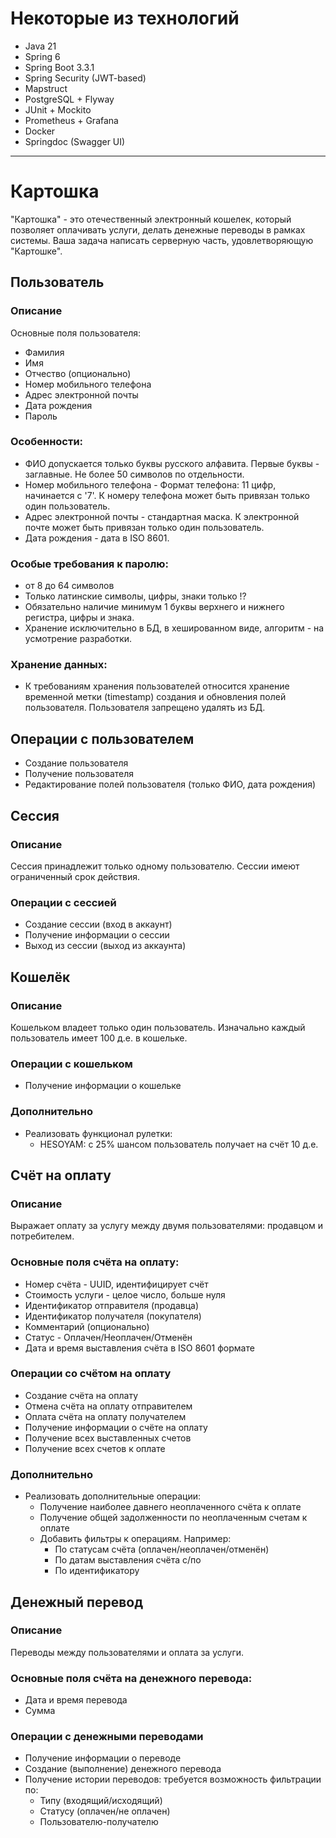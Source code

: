 # Некоторые из технологий
- Java 21
- Spring 6
- Spring Boot 3.3.1
- Spring Security (JWT-based)
- Mapstruct
- PostgreSQL + Flyway
- JUnit + Mockito
- Prometheus + Grafana
- Docker
- Springdoc (Swagger UI)

---
# Картошка

"Картошка" - это отечественный электронный кошелек, который позволяет оплачивать услуги, делать денежные переводы в рамках системы. Ваша задача написать серверную часть, удовлетворяющую "Картошке".

## Пользователь

### Описание

Основные поля пользователя:
- Фамилия
- Имя
- Отчество (опционально)
- Номер мобильного телефона
- Адрес электронной почты
- Дата рождения
- Пароль

### Особенности:
- ФИО допускается только буквы русского алфавита. Первые буквы - заглавные. Не более 50 символов по отдельности.
- Номер мобильного телефона - Формат телефона: 11 цифр, начинается с '7'. К номеру телефона может быть привязан только один пользователь.
- Адрес электронной почты - стандартная маска. К электронной почте может быть привязан только один пользователь.
- Дата рождения - дата в ISO 8601.

### Особые требования к паролю:
- от 8 до 64 символов
- Только латинские символы, цифры, знаки только !?
- Обязательно наличие минимум 1 буквы верхнего и нижнего регистра, цифры и знака.
- Хранение исключительно в БД, в хешированном виде, алгоритм - на усмотрение разработки.

### Хранение данных:
- К требованиям хранения пользователей относится хранение временной метки (timestamp) создания и обновления полей пользователя. Пользователя запрещено удалять из БД.

## Операции с пользователем

- Создание пользователя
- Получение пользователя
- Редактирование полей пользователя (только ФИО, дата рождения)

## Сессия

### Описание

Сессия принадлежит только одному пользователю. Сессии имеют ограниченный срок действия.

### Операции с сессией

- Создание сессии (вход в аккаунт)
- Получение информации о сессии
- Выход из сессии (выход из аккаунта)

## Кошелёк

### Описание

Кошельком владеет только один пользователь. Изначально каждый пользователь имеет 100 д.е. в кошельке.

### Операции с кошельком

- Получение информации о кошельке

### Дополнительно

- Реализовать функционал рулетки:
    - HESOYAM: с 25% шансом пользователь получает на счёт 10 д.е.

## Счёт на оплату

### Описание

Выражает оплату за услугу между двумя пользователями: продавцом и потребителем.

### Основные поля счёта на оплату:

- Номер счёта - UUID, идентифицирует счёт
- Стоимость услуги - целое число, больше нуля
- Идентификатор отправителя (продавца)
- Идентификатор получателя (покупателя)
- Комментарий (опционально)
- Статус - Оплачен/Неоплачен/Отменён
- Дата и время выставления счёта в ISO 8601 формате

### Операции со счётом на оплату

- Создание счёта на оплату
- Отмена счёта на оплату отправителем
- Оплата счёта на оплату получателем
- Получение информации о счёте на оплату
- Получение всех выставленных счетов
- Получение всех счетов к оплате

### Дополнительно

- Реализовать дополнительные операции:
    - Получение наиболее давнего неоплаченного счёта к оплате
    - Получение общей задолженности по неоплаченным счетам к оплате
    - Добавить фильтры к операциям. Например:
        - По статусам счёта (оплачен/неоплачен/отменён)
        - По датам выставления счёта с/по
        - По идентификатору

## Денежный перевод

### Описание

Переводы между пользователями и оплата за услуги.

### Основные поля счёта на денежного перевода:

- Дата и время перевода
- Сумма

### Операции с денежными переводами

- Получение информации о переводе
- Создание (выполнение) денежного перевода
- Получение истории переводов: требуется возможность фильтрации по:
    - Типу (входящий/исходящий)
    - Статусу (оплачен/не оплачен)
    - Пользователю-получателю


